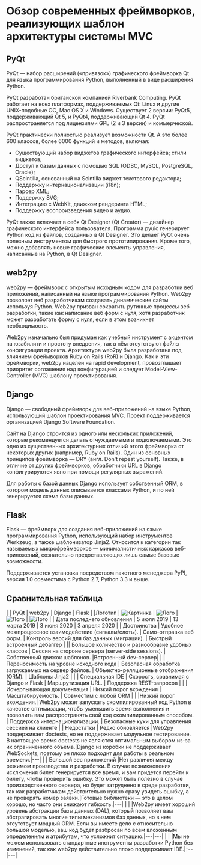 # Обзор современных фреймворков, реализующих шаблон архитектуры системы MVC

## PyQt

PyQt — набор расширений («привязок») графического фреймворка Qt для языка программирования Python, выполненный в виде расширения Python.

PyQt разработан британской компанией Riverbank Computing. PyQt работает на всех платформах, поддерживаемых Qt: Linux и другие UNIX-подобные ОС, Mac OS X и Windows. Существует 2 версии: PyQt5, поддерживающий Qt 5, и PyQt4, поддерживающий Qt 4. PyQt распространяется под лицензиями GPL (2 и 3 версии) и коммерческой.

PyQt практически полностью реализует возможности Qt. А это более 600 классов, более 6000 функций и методов, включая:
* Существующий набор виджетов графического интерфейса;
стили виджетов;
* Доступ к базам данных с помощью SQL (ODBC, MySQL, PostgreSQL, Oracle);
* QScintilla, основанный на Scintilla виджет текстового редактора;
* Поддержку интернационализации (i18n);
* Парсер XML;
* Поддержку SVG;
* Интеграцию с WebKit, движком рендеринга HTML;
* Поддержку воспроизведения видео и аудио.

PyQt также включает в себя Qt Designer (Qt Creator) — дизайнер графического интерфейса пользователя. Программа pyuic генерирует Python код из файлов, созданных в Qt Designer. Это делает PyQt очень полезным инструментом для быстрого прототипирования. Кроме того, можно добавлять новые графические элементы управления, написанные на Python, в Qt Designer.

## web2py

web2py — фреймворк с открытым исходным кодом для разработки веб приложений, написанный на языке программирования Python. Web2py позволяет веб разработчикам создавать динамические сайты используя Python. Web2py призван сократить рутинные процессы веб разработки, такие как написание веб форм с нуля, хотя разработчик может разработать форму с нуля, если в этом возникнет необходимость.

Web2py изначально был придуман как учебный инструмент с акцентом на юзабилити и простоту внедрения, так в нём отсутствуют файлы конфигурации проекта. Архитектура web2py была разработана под влиянием фреймворков Ruby on Rails (RoR) и Django. Как и эти фреймворки, web2py нацелен на rapid development, провозглашает приоритет соглашения над конфигурацией и следует Model-View-Controller (MVC) шаблону проектирования.

## Django

Django — свободный фреймворк для веб-приложений на языке Python, использующий шаблон проектирования MVC. Проект поддерживается организацией Django Software Foundation.

Сайт на Django строится из одного или нескольких приложений, которые рекомендуется делать отчуждаемыми и подключаемыми. Это одно из существенных архитектурных отличий этого фреймворка от некоторых других (например, Ruby on Rails). Один из основных принципов фреймворка — DRY (англ. Don't repeat yourself). Также, в отличие от других фреймворков, обработчики URL в Django конфигурируются явно при помощи регулярных выражений.

Для работы с базой данных Django использует собственный ORM, в котором модель данных описывается классами Python, и по ней генерируется схема базы данных.


## Flask
Flask — фреймворк для создания веб-приложений на языке программирования Python, использующий набор инструментов Werkzeug, а также шаблонизатор Jinja2. Относится к категории так называемых микрофреймворков — минималистичных каркасов веб-приложений, сознательно предоставляющих лишь самые базовые возможности.

Поддерживается установка посредством пакетного менеджера PyPI, версия 1.0 совместима с Python 2.7, Python 3.3 и выше.

## Сравнительная таблица

|   | PyQt | web2py | Django | Flask |
|Логотип | ![Картинка](https://upload.wikimedia.org/wikipedia/commons/thumb/e/e6/Python_and_Qt.svg/320px-Python_and_Qt.svg.png) |  ![Лого](https://img.google-wiki.info/storage/big/18154641.jpg) | ![Лого](https://skladchik.com/attachments/python_django2-png.165797)  | ![Лого](https://hackr.io/tutorials/flask/logo-flask.svg?ver=1557984169)  |
| Дата последнего обновления | 5 июля 2019 | 13 марта 2019 | 3 июня 2020 | 3 апреля 2020 |
| Достоинства | Удобное межпроцессное взаимодействие (сигналы/слоты). | Само-отправка веб форм.  | Контроль версий для баз данных (миграции). | Быстрый встроенный дебаггер |
|| Большое количество и разнообразие удобных классов | Сессии на стороне сервера (server-side sessions). | Собственный движок шаблонов. |Встроенный dev-сервер|
|  | Переносимость на уровне исходного кода | Безопасная обработка загружаемых на сервер файлов. | Объектно-реляционные отображения (ORM). | Шаблоны Jinja2 |
|  | Специальная IDE | Скорость, сравнимая с Django и Flask | Маршрутизация URL. | Поддержка REST-запросов |
|  | Исчерпывающая документация | Низкий порог вхождения | Масштабируемость. | Совместим с любой ORM |
|  |Низкий порог вхождения.| Web2py может запускать скомпилированный код Python в качестве оптимизации, чтобы уменьшить время выполнения и позволить вам распространять свой код скомпилированным способом. | Поддержка интернационализации. | Безопасные куки для управления сессией на клиенте |
| Недостатки | Редко обновляется |Web2py поддерживает doctests, но не поддерживает модульное тестирование. В настоящее время doctests не являются оптимальным выбором из-за их ограниченного объема.|Django из коробки не поддерживает WebSockets, поэтому он плохо подходит для работы в реальном времени.|---|
|  | Большой вес приложений |Нет различия между режимом производства и разработки. В случае возникновения исключения билет генерируется все время, и вам придется перейти к билету, чтобы проверить ошибку. Это может быть полезно в случае производственного сервера, но будет затруднено в среде разработки, так как разработчикам действительно нужно сразу увидеть ошибку, а не проверять номер заявки.|Готовые библиотеки — это в целом хорошо, но часто они снижают гибкость.|---|
|  |  |Web2py имеет хороший уровень абстракции базы данных (DAL), который позволяет вам абстрагировать многие типы механизмов баз данных, но в нем отсутствует мощный ORM. Если вы имеете дело с относительно большой моделью, ваш код будет разбросан по всем вложенным определениям и атрибутам, что усложнит ситуацию.|---|---|
|  |  |Мы не можем использовать стандартные инструменты разработки Python без изменений, так как web2py действительно плохо поддерживает IDE.|---|---|
